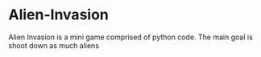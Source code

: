 # Alien-Invasion
 Alien Invasion is a mini game comprised of python code. The main goal is shoot down as much aliens
